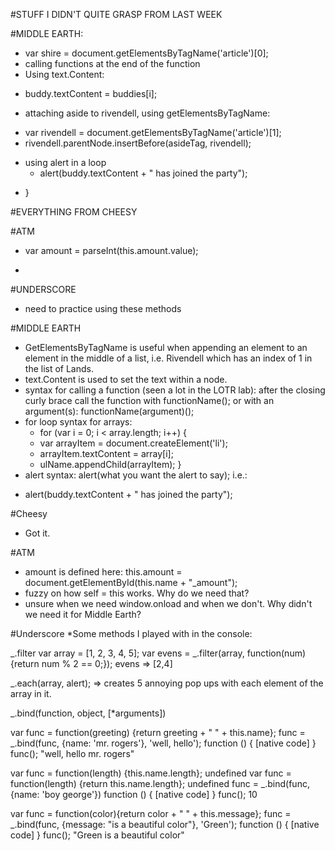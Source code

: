 #STUFF I DIDN'T QUITE GRASP FROM LAST WEEK

#MIDDLE EARTH:
* var shire = document.getElementsByTagName('article')[0];
* calling functions at the end of the function
* Using text.Content:
- buddy.textContent = buddies[i];
* attaching aside to rivendell, using getElementsByTagName:
- var rivendell = document.getElementsByTagName('article')[1];
- rivendell.parentNode.insertBefore(asideTag, rivendell);
* using alert in a loop
  - alert(buddy.textContent + " has joined the party");
- }

#EVERYTHING FROM CHEESY


#ATM
* var amount = parseInt(this.amount.value);
- 

#UNDERSCORE
* need to practice using these methods

<!-- CONCLUSIONS -->

#MIDDLE EARTH
* GetElementsByTagName is useful when appending an element to an element in the middle of a list, i.e. Rivendell which has an index of 1 in the list of Lands.
* text.Content is used to set the text within a node.
* syntax for calling a function (seen a lot in the LOTR lab): after the closing curly brace call the function with functionName(); or with an argument(s): functionName(argument)();
* for loop syntax for arrays:
  - for (var i = 0; i < array.length; i++) {
  - var arrayItem = document.createElement('li');
  - arrayItem.textContent = array[i];
  - ulName.appendChild(arrayItem);
  }
* alert syntax: alert(what you want the alert to say); i.e.:
- alert(buddy.textContent + " has joined the party");

#Cheesy
* Got it. 

#ATM
*  amount is defined here: this.amount = document.getElementById(this.name + "_amount");
* fuzzy on how self = this works. Why do we need that? 
* unsure when we need window.onload and when we don't. Why didn't we need it for Middle Earth? 

#Underscore
*Some methods I played with in the console:

_.filter
var array = [1, 2, 3, 4, 5];
var evens = _.filter(array, function(num){return num % 2 == 0;});
evens
=> [2,4]

_.each(array, alert);
=> creates 5 annoying pop ups with each element of the array in it. 

_.bind(function, object, [*arguments]) 

var func = function(greeting) {return greeting + " " + this.name};
func = _.bind(func, {name: 'mr. rogers'}, 'well, hello');
function () { [native code] }
func();
"well, hello mr. rogers"

var func = function(length) {this.name.length};
undefined
var func = function(length) {return this.name.length};
undefined
func = _.bind(func, {name: 'boy george'})
function () { [native code] }
func();
10

var func = function(color){return color + " " + this.message};
func = _.bind(func, {message: "is a beautiful color"}, 'Green');
function () { [native code] }
func();
"Green is a beautiful color"









